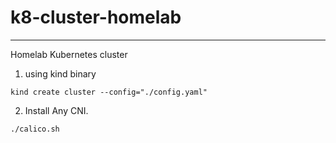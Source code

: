 # k8-cluster-homelab
---


Homelab Kubernetes cluster 

1. using kind binary

```
kind create cluster --config="./config.yaml"
```

2. Install Any CNI. 

```
./calico.sh
```